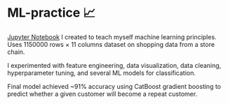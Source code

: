 # ML-practice 📈

[Jupyter Notebook](ML-Practice.ipynb) I created to teach myself machine learning principles. Uses 1150000 rows × 11 columns dataset on shopping data from a store chain.

I experimented with feature engineering, data visualization, data cleaning, hyperparameter tuning, and several ML models for classification. 

Final model achieved ~91% accuracy using CatBoost gradient boosting to predict whether a given customer will become a repeat customer. 
